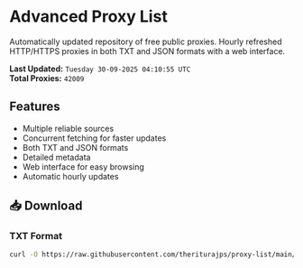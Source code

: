 # Advanced Proxy List

Automatically updated repository of free public proxies. Hourly refreshed HTTP/HTTPS proxies in both TXT and JSON formats with a web interface.

**Last Updated:** `Tuesday 30-09-2025 04:10:55 UTC`  
**Total Proxies:** `42009`

## Features
- Multiple reliable sources
- Concurrent fetching for faster updates
- Both TXT and JSON formats
- Detailed metadata
- Web interface for easy browsing
- Automatic hourly updates

## 📥 Download

### TXT Format
```bash
curl -O https://raw.githubusercontent.com/theriturajps/proxy-list/main/proxies.txt
